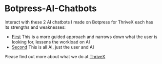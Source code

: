 # Botpress-AI-Chatbots

Interact with these 2 AI chatbots I made on Botpress for ThriveX each has its strengths and weaknesses:

- [First](https://cdn.botpress.cloud/webchat/v2/shareable.html?botId=5b7ee18f-8974-422f-840e-142dc18f1b9e) This is a more guided approach and narrows down what the user is looking for, lessens the workload on AI
- [Second](https://cdn.botpress.cloud/webchat/v2/shareable.html?botId=deed9ff3-8d50-43f3-9c7e-cdeae024662d) This is all AI, just the user and AI

Please find out more about what we do at [ThriveX](https://thrivex.store/)
